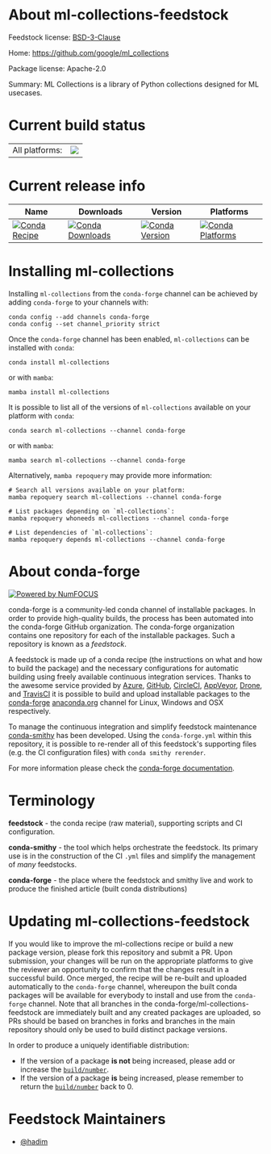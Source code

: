 About ml-collections-feedstock
==============================

Feedstock license: [BSD-3-Clause](https://github.com/conda-forge/ml-collections-feedstock/blob/main/LICENSE.txt)

Home: https://github.com/google/ml_collections

Package license: Apache-2.0

Summary: ML Collections is a library of Python collections designed for ML usecases.

Current build status
====================


<table><tr><td>All platforms:</td>
    <td>
      <a href="https://dev.azure.com/conda-forge/feedstock-builds/_build/latest?definitionId=17486&branchName=main">
        <img src="https://dev.azure.com/conda-forge/feedstock-builds/_apis/build/status/ml-collections-feedstock?branchName=main">
      </a>
    </td>
  </tr>
</table>

Current release info
====================

| Name | Downloads | Version | Platforms |
| --- | --- | --- | --- |
| [![Conda Recipe](https://img.shields.io/badge/recipe-ml--collections-green.svg)](https://anaconda.org/conda-forge/ml-collections) | [![Conda Downloads](https://img.shields.io/conda/dn/conda-forge/ml-collections.svg)](https://anaconda.org/conda-forge/ml-collections) | [![Conda Version](https://img.shields.io/conda/vn/conda-forge/ml-collections.svg)](https://anaconda.org/conda-forge/ml-collections) | [![Conda Platforms](https://img.shields.io/conda/pn/conda-forge/ml-collections.svg)](https://anaconda.org/conda-forge/ml-collections) |

Installing ml-collections
=========================

Installing `ml-collections` from the `conda-forge` channel can be achieved by adding `conda-forge` to your channels with:

```
conda config --add channels conda-forge
conda config --set channel_priority strict
```

Once the `conda-forge` channel has been enabled, `ml-collections` can be installed with `conda`:

```
conda install ml-collections
```

or with `mamba`:

```
mamba install ml-collections
```

It is possible to list all of the versions of `ml-collections` available on your platform with `conda`:

```
conda search ml-collections --channel conda-forge
```

or with `mamba`:

```
mamba search ml-collections --channel conda-forge
```

Alternatively, `mamba repoquery` may provide more information:

```
# Search all versions available on your platform:
mamba repoquery search ml-collections --channel conda-forge

# List packages depending on `ml-collections`:
mamba repoquery whoneeds ml-collections --channel conda-forge

# List dependencies of `ml-collections`:
mamba repoquery depends ml-collections --channel conda-forge
```


About conda-forge
=================

[![Powered by
NumFOCUS](https://img.shields.io/badge/powered%20by-NumFOCUS-orange.svg?style=flat&colorA=E1523D&colorB=007D8A)](https://numfocus.org)

conda-forge is a community-led conda channel of installable packages.
In order to provide high-quality builds, the process has been automated into the
conda-forge GitHub organization. The conda-forge organization contains one repository
for each of the installable packages. Such a repository is known as a *feedstock*.

A feedstock is made up of a conda recipe (the instructions on what and how to build
the package) and the necessary configurations for automatic building using freely
available continuous integration services. Thanks to the awesome service provided by
[Azure](https://azure.microsoft.com/en-us/services/devops/), [GitHub](https://github.com/),
[CircleCI](https://circleci.com/), [AppVeyor](https://www.appveyor.com/),
[Drone](https://cloud.drone.io/welcome), and [TravisCI](https://travis-ci.com/)
it is possible to build and upload installable packages to the
[conda-forge](https://anaconda.org/conda-forge) [anaconda.org](https://anaconda.org/)
channel for Linux, Windows and OSX respectively.

To manage the continuous integration and simplify feedstock maintenance
[conda-smithy](https://github.com/conda-forge/conda-smithy) has been developed.
Using the ``conda-forge.yml`` within this repository, it is possible to re-render all of
this feedstock's supporting files (e.g. the CI configuration files) with ``conda smithy rerender``.

For more information please check the [conda-forge documentation](https://conda-forge.org/docs/).

Terminology
===========

**feedstock** - the conda recipe (raw material), supporting scripts and CI configuration.

**conda-smithy** - the tool which helps orchestrate the feedstock.
                   Its primary use is in the construction of the CI ``.yml`` files
                   and simplify the management of *many* feedstocks.

**conda-forge** - the place where the feedstock and smithy live and work to
                  produce the finished article (built conda distributions)


Updating ml-collections-feedstock
=================================

If you would like to improve the ml-collections recipe or build a new
package version, please fork this repository and submit a PR. Upon submission,
your changes will be run on the appropriate platforms to give the reviewer an
opportunity to confirm that the changes result in a successful build. Once
merged, the recipe will be re-built and uploaded automatically to the
`conda-forge` channel, whereupon the built conda packages will be available for
everybody to install and use from the `conda-forge` channel.
Note that all branches in the conda-forge/ml-collections-feedstock are
immediately built and any created packages are uploaded, so PRs should be based
on branches in forks and branches in the main repository should only be used to
build distinct package versions.

In order to produce a uniquely identifiable distribution:
 * If the version of a package **is not** being increased, please add or increase
   the [``build/number``](https://docs.conda.io/projects/conda-build/en/latest/resources/define-metadata.html#build-number-and-string).
 * If the version of a package **is** being increased, please remember to return
   the [``build/number``](https://docs.conda.io/projects/conda-build/en/latest/resources/define-metadata.html#build-number-and-string)
   back to 0.

Feedstock Maintainers
=====================

* [@hadim](https://github.com/hadim/)

